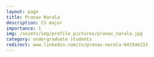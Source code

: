 ```yaml
---
layout: page
title: Pranav Narala
description: CS major
importance: 1
img: /assets/img/profile_pictures/pranav_narala.jpg
category: undergraduate students
redirect: www.linkedin.com/in/pranav-narala-0419a6233
---
```

